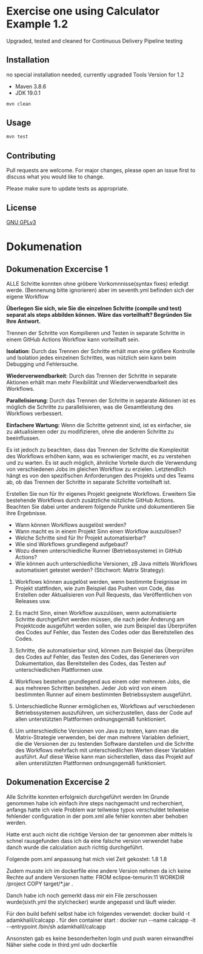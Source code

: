 # Exercise one using Calculator Example 1.2 

Upgraded, tested and cleaned for Continuous Delivery Pipeline testing

## Installation

no special installation needed, currently upgraded Tools Version for 1.2
- Maven 3.8.6
- JDK 19.0.1

```bash
mvn clean
```

## Usage

```bash
mvn test
```

## Contributing

Pull requests are welcome. For major changes, please open an issue first
to discuss what you would like to change.

Please make sure to update tests as appropriate.

## License

[GNU GPLv3](https://choosealicense.com/licenses/gpl-3.0/)

# Dokumenation 
## Dokumenation Excercise 1
ALLE Schritte konnten ohne gröbere Vorkomnnisse(syntax fixes) erledigt werde.
(Bennenung bitte ignorieren) aber im seventh.yml befinden sich der eigene Workflow 

**Überlegen Sie sich, wie Sie die einzelnen Schritte (compile und test) separat als
steps abbilden können. Wäre das vorteilhaft? Begründen Sie Ihre Antwort.**

Trennen der Schritte von Kompilieren und Testen in separate Schritte in einem GitHub Actions Workflow kann vorteilhaft sein.

**Isolation**: Durch das Trennen der Schritte erhält man eine größere Kontrolle und Isolation jedes 
einzelnen Schrittes, was nützlich sein kann beim Debugging und Fehlersuche.

**Wiederverwendbarkeit**: Durch das Trennen der Schritte in separate Aktionen erhält man mehr Flexibilität 
und Wiederverwendbarkeit des Workflows.

**Parallelisierung**: Durch das Trennen der Schritte in separate Aktionen ist es möglich die Schritte zu parallelisieren, 
was die Gesamtleistung des Workflows verbessert.

**Einfachere Wartung:** Wenn die Schritte getrennt sind, ist es einfacher, sie zu aktualisieren oder zu modifizieren, ohne die anderen Schritte zu beeinflussen.

Es ist jedoch zu beachten, dass das Trennen der Schritte die Komplexität des Workflows erhöhen kann, was es schwieriger macht, es zu 
verstehen und zu warten. Es ist auch möglich, ähnliche Vorteile durch die Verwendung von verschiedenen Jobs im gleichen Workflow zu erzielen. 
Letztendlich hängt es von den spezifischen Anforderungen des Projekts und des Teams ab, ob das Trennen der Schritte in separate Schritte vorteilhaft ist.

Erstellen Sie nun für Ihr eigenes Projekt geeignete Workflows. Erweitern Sie bestehende
Workflows durch zusätzliche nützliche GitHub Actions. Beachten Sie dabei unter anderem
folgende Punkte und dokumentieren Sie Ihre Ergebnisse.
- Wann können Workflows ausgelöst werden?
- Wann macht es in einem Projekt Sinn einen Workflow auszulösen?
- Welche Schritte sind für Ihr Projekt automatisierbar?
- Wie sind Workflows grundlegend aufgebaut?
- Wozu dienen unterschiedliche Runner (Betriebssysteme) in GitHub Actions?
- Wie können auch unterschiedliche Versionen, zB Java mittels Workflows automatisiert
getestet werden? (Stichwort: Matrix Strategy):

1. Workflows können ausgelöst werden, wenn bestimmte Ereignisse im Projekt stattfinden, 
   wie zum Beispiel das Pushen von Code, das Erstellen oder Aktualisieren von Pull Requests, das Veröffentlichen von Releases usw.

2. Es macht Sinn, einen Workflow auszulösen, wenn automatisierte Schritte durchgeführt 
   werden müssen, die nach jeder Änderung am Projektcode ausgeführt werden sollen, wie zum Beispiel das Überprüfen des Codes auf Fehler, das Testen des Codes oder das Bereitstellen des Codes.

3. Schritte, die automatisierbar sind, können zum Beispiel das Überprüfen des Codes auf Fehler, 
   das Testen des Codes, das Generieren von Dokumentation, das Bereitstellen des Codes, das Testen auf unterschiedlichen Plattformen usw.

4. Workflows bestehen grundlegend aus einem oder mehreren Jobs, die aus mehreren Schritten bestehen. 
   Jeder Job wird von einem bestimmten Runner auf einem bestimmten Betriebssystem ausgeführt.

5. Unterschiedliche Runner ermöglichen es, Workflows auf verschiedenen Betriebssystemen auszuführen, um sicherzustellen, 
   dass der Code auf allen unterstützten Plattformen ordnungsgemäß funktioniert.
   
6. Um unterschiedliche Versionen von Java zu testen, kann man die Matrix-Strategie verwenden, bei der man mehrere Variablen definiert, 
   die die Versionen der zu testenden Software darstellen und die Schritte des Workflows mehrfach mit unterschiedlichen Werten dieser 
   Variablen ausführt. Auf diese Weise kann man sicherstellen, dass das Projekt auf allen unterstützten Plattformen ordnungsgemäß funktioniert.

## Dokumenation Excercise 2
Alle Schritte konnten erfolgreich durchgeführt werden
Im Grunde genommen habe ich einfach ihre steps nachgemacht und recherchiert, anfangs hatte ich viele Problem war teilweise typos verschuldet teilweise
fehlender configuration in der pom.xml alle fehler konnten aber behoben werden.

Hatte erst auch nicht die richtige Version der tar genommen aber mittels ls schnel rausgefunden dass ich da eine falsche version verwendet habe danch wurde
die calculation auch richtig durchgeführt. 

Folgende pom.xml anpassung hat mich viel Zeit gekostet:
<configuration>
<source>1.8</source>
<target>1.8</target>
</configuration>

Zudem musste ich im dockerfile eine andere Version nehmen da ich keine Rechte auf andere Versionen hatte:
FROM eclipse-temurin:11
WORKDIR /project
COPY target/*.jar .

Danch habe ich noch gemerkt dass mir ein File zerschossen wurde(sixth.yml the stylchecker) wurde angepasst und läuft wieder.

Für den build befehl selbst habe ich folgendes verwendet: docker build -t adamkhalil/calcapp .
für den container start :  docker run --name calcapp -it --entrypoint /bin/sh adamkhalil/calcapp

Ansonsten gab es keine besonderheiten 
login und push waren einwandfrei
Näher siehe code in third.yml udn dockerfile 